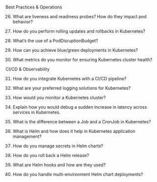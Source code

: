

Best Practices & Operations

26. What are liveness and readiness probes? How do they impact pod behavior?

27. How do you perform rolling updates and rollbacks in Kubernetes?

28. What’s the use of a PodDisruptionBudget?

29. How can you achieve blue/green deployments in Kubernetes?

30. What metrics do you monitor for ensuring Kubernetes cluster health?


CI/CD & Observability

31. How do you integrate Kubernetes with a CI/CD pipeline?

32. What are your preferred logging solutions for Kubernetes?

33. How would you monitor a Kubernetes cluster?

34. Explain how you would debug a sudden increase in latency across services in Kubernetes.

35. What is the difference between a Job and a CronJob in Kubernetes?

36. What is Helm and how does it help in Kubernetes application management?

37. How do you manage secrets in Helm charts?

38. How do you roll back a Helm release?

39. What are Helm hooks and how are they used?

40. How do you handle multi-environment Helm chart deployments?
